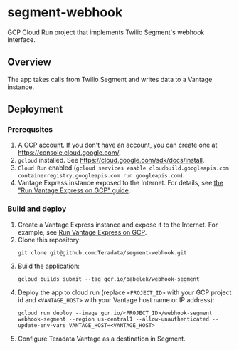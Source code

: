 # segment-webhook
GCP Cloud Run project that implements Twilio Segment's webhook interface.

## Overview
The app takes calls from Twilio Segment and writes data to a Vantage instance.

## Deployment

### Prerequsites
1. A GCP account. If you don't have an account, you can create one at https://console.cloud.google.com/.
2. `gcloud` installed. See https://cloud.google.com/sdk/docs/install.
3. `Cloud Run` enabled (`gcloud services enable cloudbuild.googleapis.com containerregistry.googleapis.com run.googleapis.com`).
4. Vantage Express instance exposed to the Internet. For details, see [the "Run Vantage Express on GCP" guide](https://quickstarts.teradata.com/docs/17.10/vantage.express.gcp.html).

### Build and deploy

1. Create a Vantage Express instance and expose it to the Internet. For example, see [Run Vantage Express on GCP](https://quickstarts.teradata.com/docs/17.10/vantage.express.gcp.html).
2. Clone this repository:
    ```
    git clone git@github.com:Teradata/segment-webhook.git
    ```
3. Build the application:
    ```
    gcloud builds submit --tag gcr.io/babelek/webhook-segment
    ```
3. Deploy the app to cloud run (replace `<PROJECT_ID>` with your GCP project id and `<VANTAGE_HOST>` with your Vantage host name or IP address):
    ```
    gcloud run deploy --image gcr.io/<PROJECT_ID>/webhook-segment webhook-segment --region us-central1 --allow-unauthenticated --update-env-vars VANTAGE_HOST=<VANTAGE_HOST>
    ```
4. Configure Teradata Vantage as a destination in Segment.


